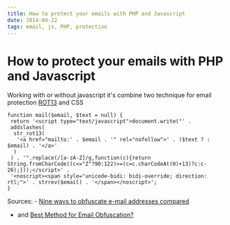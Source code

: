 ```yaml
---
title: How to protect your emails with PHP and Javascript
date: 2014-04-22
tags: email, js, PHP, protection
---
```


# How to protect your emails with PHP and Javascript

Working with or without javascript it's combine two technique for email protection [ROT13](http://en.wikipedia.org/wiki/ROT13) and CSS

```
function mail($email, $text = null) {
 return '<script type="text/javascript">document.write("' .
 addslashes(
  str_rot13(
   '<a href="mailto:' . $email . '" rel="nofollow">' . ($text ? : $email) . '</a>'
  )
 ) . '".replace(/[a-zA-Z]/g,function(c){return String.fromCharCode((c<="Z"?90:122)>=(c=c.charCodeAt(0)+13)?c:c-26);}));</script>' .
 '<noscript><span style="unicode-bidi: bidi-override; direction: rtl;">' . strrev($email) . '</span></noscript>';
}
```

 Sources: - [ Nine ways to obfuscate e-mail addresses compared](http://techblog.tilllate.com/2008/07/20/ten-methods-to-obfuscate-e-mail-addresses-compared/)
- and [Best Method for Email Obfuscation?](http://perishablepress.com/best-method-for-email-obfuscation/)
